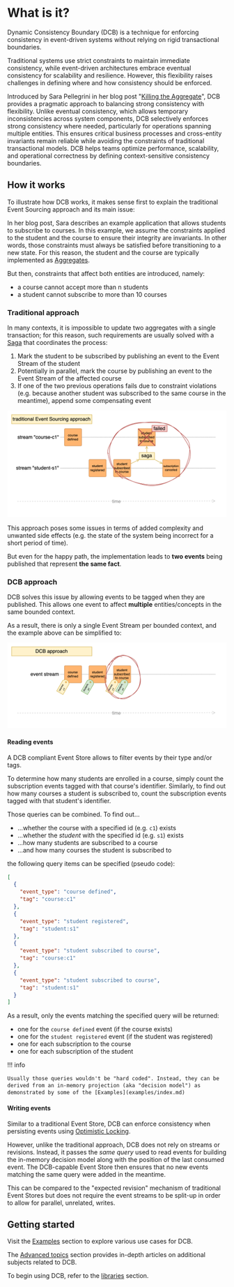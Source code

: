 # What is it?

Dynamic Consistency Boundary (DCB) is a technique for enforcing consistency in event-driven systems without relying on rigid transactional boundaries.

Traditional systems use strict constraints to maintain immediate consistency, while event-driven architectures embrace eventual consistency for scalability and resilience. However, this flexibility raises challenges in defining where and how consistency should be enforced.

Introduced by Sara Pellegrini in her blog post "[Killing the Aggregate](https://sara.event-thinking.io/2023/04/kill-aggregate-chapter-1-I-am-here-to-kill-the-aggregate.html)", DCB provides a pragmatic approach to balancing strong consistency with flexibility. Unlike eventual consistency, which allows temporary inconsistencies across system components, DCB selectively enforces strong consistency where needed, particularly for operations spanning multiple entities. This ensures critical business processes and cross-entity invariants remain reliable while avoiding the constraints of traditional transactional models. DCB helps teams optimize performance, scalability, and operational correctness by defining context-sensitive consistency boundaries.

## How it works

To illustrate how DCB works, it makes sense first to explain the traditional Event Sourcing approach and its main issue:

In her blog post, Sara describes an example application that allows students to subscribe to courses.
In this example, we assume the constraints applied to the student and the course to ensure their integrity are invariants. In other words, those constraints must always be satisfied before transitioning to a new state. For this reason, the student and the course are typically implemented as [Aggregates](glossary.md#aggregate).

But then, constraints that affect both entities are introduced, namely:

- a course cannot accept more than n students
- a student cannot subscribe to more than 10 courses

### Traditional approach

In many contexts, it is impossible to update two aggregates with a single transaction; for this reason, such requirements are usually solved with a [Saga](glossary.md#saga) that coordinates the process:

1. Mark the student to be subscribed by publishing an event to the Event Stream of the student
2. Potentially in parallel, mark the course by publishing an event to the Event Stream of the affected course
3. If one of the two previous operations fails due to constraint violations (e.g. because another student was subscribed to the same course in the meantime), append some compensating event 

![Traditional](assets/img/example_traditional.png)

This approach poses some issues in terms of added complexity and unwanted side effects (e.g. the state of the system being incorrect for a short period of time).

But even for the happy path, the implementation leads to **two events** being published that represent **the same fact**.

### DCB approach

DCB solves this issue by allowing events to be tagged when they are published.
This allows one event to affect **multiple** entities/concepts in the same bounded context.

As a result, there is only a single Event Stream per bounded context, and the example above can be simplified to:

![Traditional](assets/img/example_dcb.png)

#### Reading events

A DCB compliant Event Store allows to filter events by their type and/or tags.

To determine how many students are enrolled in a course, simply count the subscription events tagged with that course's identifier.
Similarly, to find out how many courses a student is subscribed to, count the subscription events tagged with that student's identifier.

Those queries can be combined. To find out...

- ...whether the course with a specified id (e.g. `c1`) exists
- ...whether the _student_ with the specified id (e.g. `s1`) exists
- ...how many students are subscribed to a course
- ...and how many courses the student is subscribed to

the following query items can be specified (pseudo code):

```json
[
  {
    "event_type": "course defined",
    "tag": "course:c1"
  },
  {
    "event_type": "student registered",
    "tag": "student:s1"
  },
  {
    "event_type": "student subscribed to course",
    "tag": "course:c1"
  },
  {
    "event_type": "student subscribed to course",
    "tag": "student:s1"
  }
]
```

As a result, only the events matching the specified query will be returned:

- one for the `course defined` event (if the course exists)
- one for the `student registered` event (if the student was registered)
- one for each subscription to the course
- one for each subscription of the student

!!! info

    Usually those queries wouldn't be "hard coded". Instead, they can be derived from an in-memory projection (aka "decision model") as demonstrated by some of the [Examples](examples/index.md)

#### Writing events

Similar to a traditional Event Store, DCB can enforce consistency when persisting events using [Optimistic Locking](glossary.md#optimistic-locking).

However, unlike the traditional approach, DCB does not rely on streams or revisions. Instead, it passes the *same query* used to read events for building the in-memory decision model along with the position of the last consumed event. The DCB-capable Event Store then ensures that no new events matching the same query were added in the meantime.

This can be compared to the "expected revision" mechanism of traditional Event Stores but does not require the event streams to be split-up in order to allow for parallel, unrelated, writes.

## Getting started

Visit the [Examples](examples/index.md) section to explore various use cases for DCB.

The [Advanced topics](advanced/index.md) section provides in-depth articles on additional subjects related to DCB.

To begin using DCB, refer to the [libraries](libraries/index.md) section.
